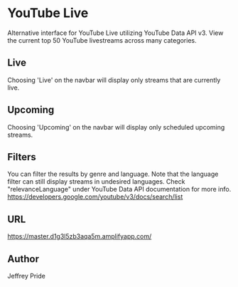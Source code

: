 # YouTube Live

Alternative interface for YouTube Live utilizing YouTube Data API v3. View the current top 50 YouTube livestreams across many categories. 

## Live

Choosing 'Live' on the navbar will display only streams that are currently live.

## Upcoming

Choosing 'Upcoming' on the navbar will display only scheduled upcoming streams.

## Filters

You can filter the results by genre and language. Note that the language filter can still display streams in undesired languages. Check "relevanceLanguage" under YouTube Data API documentation for more info. https://developers.google.com/youtube/v3/docs/search/list

## URL

https://master.d1g3l5zb3aqa5m.amplifyapp.com/

## Author

Jeffrey Pride